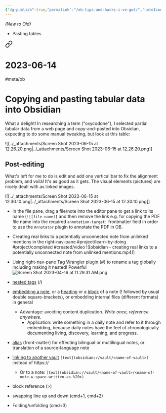 ```yaml
---
{"dg-publish":true,"permalink":"/ob-tips-and-hacks-i-ve-got/","noteIcon":"2"}
---
```


*(New to Old)*

- Pasting tables


<div class="transclusion internal-embed is-loaded"><a class="markdown-embed-link" href="/10-dailynotes/2023-06-14/" aria-label="Open link"><svg xmlns="http://www.w3.org/2000/svg" width="24" height="24" viewBox="0 0 24 24" fill="none" stroke="currentColor" stroke-width="2" stroke-linecap="round" stroke-linejoin="round" class="svg-icon lucide-link"><path d="M10 13a5 5 0 0 0 7.54.54l3-3a5 5 0 0 0-7.07-7.07l-1.72 1.71"></path><path d="M14 11a5 5 0 0 0-7.54-.54l-3 3a5 5 0 0 0 7.07 7.07l1.71-1.71"></path></svg></a><div class="markdown-embed">

<div class="markdown-embed-title">

# 2023-06-14

</div>



#meta/ob 
# Copying and pasting tabular data into Obsidian

What a delight! In researching a term ("oxycodone"), I selected partial tabular data from a web page and copy-and-pasted into Obsidian, expecting to do some manual tweaking, but look at this table:

![[../_attachments/Screen Shot 2023-06-15 at 12.26.20.png\|../_attachments/Screen Shot 2023-06-15 at 12.26.20.png]]
## Post-editing
What's left for me to do is edit and add one vertical bar to fix the alignment problem, and voilà! It's as good as it gets. The visual elements (pictures) are nicely dealt with as linked images.

![[../_attachments/Screen Shot 2023-06-15 at 12.30.10.png\|../_attachments/Screen Shot 2023-06-15 at 12.30.10.png]]

</div></div>


- In the file pane, drag a file/note into the editor pane to get a link to its name (`![[file-name]]` and then remove the link
	  e.g. for copying the PDF file name into the required `annotation-target:` frontmatter field in order to use the `Annotator` plugin to annotate the PDF in OB.
	  
- Creating real links to a potentially unconnected note from unlinked mentions in the right-nav-pane
#project/learn-by-doing 
#project/completed 
#created/video
![[obsidian - creating real links to a potentially unconnected note from unlinked mentions.mp4]]

- Using right-nav-pane Tag Wrangler plugin (#) to rename a tag globally including making it nested! Powerful
![Screen Shot 2023-04-16 at 11.29.31 AM.png](/img/user/_attachments/_OB/Screen%20Shot%202023-04-16%20at%2011.29.31%20AM.png)

- [nested tags](https://help.obsidian.md/Editing+and+formatting/Tags#Nested+tags) (/)
- [embedding a note](https://help.obsidian.md/Linking+notes+and+files/Embedding+files), or a [heading](https://help.obsidian.md/Linking+notes+and+files/Internal+links#Link+to+a+heading+in+a+note) or a [block](https://help.obsidian.md/Linking+notes+and+files/Internal+links#Link+to+a+block+in+a+note) of a note (! followed by usual double square-brackets), or embedding internal files (different formats) in general
	- Advantage: avoiding content duplication. *Write once, reference anywhere.*
		- Application: write something in a daily note and refer to it through embedding, because daily notes have the feel of chronologically documenting living, discovery, learning, and progress.
- [alias](https://help.obsidian.md/Linking+notes+and+files/Aliases) (front-matter) for effecting bilingual or multilingual notes, or translation of a source-language note
- [linking to another vault](https://forum.obsidian.md/t/is-there-a-way-to-quickly-link-to-another-vault/20652) `[text](obsidian://vault/<name-of-vault>)` instead of https://
	- Or to a note: `[text](obsidian://vault/<name-of-vault>/<name-of-note-w-space-written-as-%20>)`
- block reference (>)
- swapping line up and down (cmd+1, cmd+2)
- Folding/unfolding (cmd+3)
